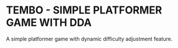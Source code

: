 # TEMBO - SIMPLE PLATFORMER GAME WITH DDA

A simple platformer game with dynamic difficulty adjustment feature.
